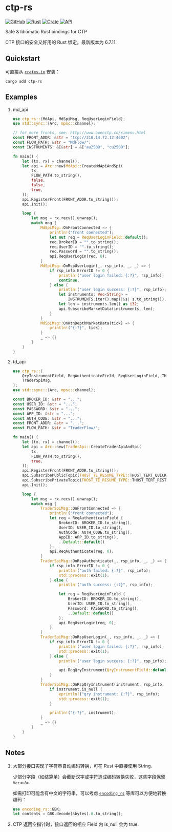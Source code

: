 # ctp-rs

[![GitHub](https://img.shields.io/badge/GitHub-Rn7s2/ctp--rs-green&logo=github)](https://github.com/rn7s2/ctp-rs)
[![Rust](https://github.com/rn7s2/ctp-rs/actions/workflows/rust.yml/badge.svg?branch=master)](https://github.com/rn7s2/ctp-rs/actions/workflows/rust.yml)
[![Crate](https://img.shields.io/crates/v/ctp-rs.svg)](https://crates.io/crates/ctp-rs)
[![API](https://docs.rs/rand/badge.svg)](https://docs.rs/ctp-rs)

Safe & Idiomatic Rust bindings for CTP

CTP 接口的安全又好用的 Rust 绑定，最新版本为 6.7.11.

## Quickstart

可直接从 [`crates.io`](https://crates.io/crates/ctp-rs) 安装：

`cargo add ctp-rs`

## Examples

1. md_api

   ```rs
   use ctp_rs::{MdApi, MdSpiMsg, ReqUserLoginField};
   use std::sync::{Arc, mpsc::channel};

   // for more fronts, see: http://www.openctp.cn/simenv.html
   const FRONT_ADDR: &str = "tcp://210.14.72.12:4602";
   const FLOW_PATH: &str = "MdFlow/";
   const INSTRUMENTS: &[&str] = &["au2509", "cu2509"];

   fn main() {
       let (tx, rx) = channel();
       let api = Arc::new(MdApi::CreateMdApiAndSpi(
           tx,
           FLOW_PATH.to_string(),
           false,
           false,
           true,
       ));
       api.RegisterFront(FRONT_ADDR.to_string());
       api.Init();

       loop {
           let msg = rx.recv().unwrap();
           match msg {
               MdSpiMsg::OnFrontConnected => {
                   println!("front connected");
                   let mut req = ReqUserLoginField::default();
                   req.BrokerID = "".to_string();
                   req.UserID = "".to_string();
                   req.Password = "".to_string();
                   api.ReqUserLogin(req, 0);
               }
               MdSpiMsg::OnRspUserLogin(_, rsp_info, _, _) => {
                   if rsp_info.ErrorID != 0 {
                       println!("user login failed: {:?}", rsp_info);
                       continue;
                   } else {
                       println!("user login success: {:?}", rsp_info);
                       let instruments: Vec<String> =
                           INSTRUMENTS.iter().map(|&s| s.to_string()).collect();
                       let len = instruments.len() as i32;
                       api.SubscribeMarketData(instruments, len);
                   }
               }
               MdSpiMsg::OnRtnDepthMarketData(tick) => {
                   println!("{:?}", tick);
               }
               _ => {}
           }
       }
   }
   ```

2. td_api

   ```rs
   use ctp_rs::{
       QryInstrumentField, ReqAuthenticateField, ReqUserLoginField, THOST_TE_RESUME_TYPE, TraderApi,
       TraderSpiMsg,
   };
   use std::sync::{Arc, mpsc::channel};

   const BROKER_ID: &str = "...";
   const USER_ID: &str = "...";
   const PASSWORD: &str = "...";
   const APP_ID: &str = "...";
   const AUTH_CODE: &str = "...";
   const FRONT_ADDR: &str = "...";
   const FLOW_PATH: &str = "TraderFlow/";

   fn main() {
       let (tx, rx) = channel();
       let api = Arc::new(TraderApi::CreateTraderApiAndSpi(
           tx,
           FLOW_PATH.to_string(),
           true,
       ));
       api.RegisterFront(FRONT_ADDR.to_string());
       api.SubscribePublicTopic(THOST_TE_RESUME_TYPE::THOST_TERT_QUICK as i32);
       api.SubscribePrivateTopic(THOST_TE_RESUME_TYPE::THOST_TERT_RESTART as i32);
       api.Init();

       loop {
           let msg = rx.recv().unwrap();
           match msg {
               TraderSpiMsg::OnFrontConnected => {
                   println!("front connected");
                   let req = ReqAuthenticateField {
                       BrokerID: BROKER_ID.to_string(),
                       UserID: USER_ID.to_string(),
                       AuthCode: AUTH_CODE.to_string(),
                       AppID: APP_ID.to_string(),
                       ..Default::default()
                   };
                   api.ReqAuthenticate(req, 0);
               }
               TraderSpiMsg::OnRspAuthenticate(_, rsp_info, _, _) => {
                   if rsp_info.ErrorID != 0 {
                       println!("auth failed: {:?}", rsp_info);
                       std::process::exit(1);
                   } else {
                       println!("auth success: {:?}", rsp_info);

                       let req = ReqUserLoginField {
                           BrokerID: BROKER_ID.to_string(),
                           UserID: USER_ID.to_string(),
                           Password: PASSWORD.to_string(),
                           ..Default::default()
                       };
                       api.ReqUserLogin(req, 0);
                   }
               }
               TraderSpiMsg::OnRspUserLogin(_, rsp_info, _, _) => {
                   if rsp_info.ErrorID != 0 {
                       println!("user login failed: {:?}", rsp_info);
                       std::process::exit(1);
                   } else {
                       println!("user login success: {:?}", rsp_info);

                       api.ReqQryInstrument(QryInstrumentField::default(), 0);
                   }
               }
               TraderSpiMsg::OnRspQryInstrument(instrument, rsp_info, _, _) => {
                   if instrument.is_null {
                       eprintln!("qry instrument: {:?}", rsp_info);
                       std::process::exit(1);
                   }

                   println!("{:?}", instrument);
               }
               _ => {}
           }
       }
   }
   ```

## Notes

1. 大部分接口实现了字符串自动编码转换，可在 Rust 中直接使用 String.

   少部分字段（如结算单）会截断汉字或字符造成编码转换失败，这些字段保留 `Vec<u8>`.

   如需打印可能含有中文的字符串，可以考虑 [`encoding_rs`](https://crates.io/crates/encoding_rs) 等库可以方便地转换编码：

   ```rs
   use encoding_rs::GBK;
   let contents = GBK.decode(&bytes).0.to_string();
   ```

2. CTP 返回空指针时，接口返回的相应 Field 内 is_null 会为 true.
